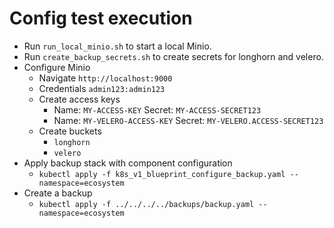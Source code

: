 # Config test execution

- Run `run_local_minio.sh` to start a local Minio.
- Run `create_backup_secrets.sh` to create secrets for longhorn and velero.
- Configure Minio
  - Navigate `http://localhost:9000`
  - Credentials `admin123:admin123`
  - Create access keys
    - Name: `MY-ACCESS-KEY` Secret: `MY-ACCESS-SECRET123`
    - Name: `MY-VELERO-ACCESS-KEY` Secret: `MY-VELERO.ACCESS-SECRET123`
  - Create buckets
    - `longhorn`
    - `velero`
- Apply backup stack with component configuration
  - `kubectl apply -f k8s_v1_blueprint_configure_backup.yaml --namespace=ecosystem`
- Create a backup
  - `kubectl apply -f ../../../../backups/backup.yaml --namespace=ecosystem`